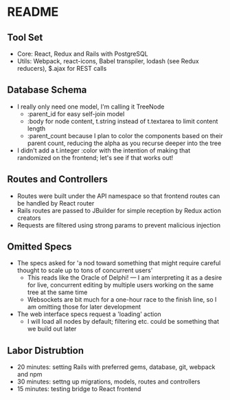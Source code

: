 # README

## Tool Set

- Core: React, Redux and Rails with PostgreSQL
- Utils: Webpack, react-icons, Babel transpiler, lodash (see Redux reducers), $.ajax for REST calls

## Database Schema

- I really only need one model, I'm calling it TreeNode
    - :parent_id for easy self-join model
    - :body for node content, t.string instead of t.textarea to limit content length
    - :parent_count because I plan to color the components based on their parent count, reducing the alpha as you recurse deeper into the tree
- I didn't add a t.integer :color with the intention of making that randomized on the frontend; let's see if that works out!

## Routes and Controllers

- Routes were built under the API namespace so that frontend routes can be handled by React router
- Rails routes are passed to JBuilder for simple reception by Redux action creators
- Requests are filtered using strong params to prevent malicious injection

## Omitted Specs

- The specs asked for 'a nod toward something that might require careful thought to scale up to tons of concurrent users'
    - This reads like the Oracle of Delphi! — I am interpreting it as a desire for live, concurrent editing by multiple users working on the same tree at the same time
    - Websockets are bit much for a one-hour race to the finish line, so I am omitting those for later development
- The web interface specs request a 'loading' action
    - I will load all nodes by default; filtering etc. could be something that we build out later

## Labor Distrubtion

- 20 minutes: setting Rails with preferred gems, database, git, webpack and npm
- 30 minutes: settng up migrations, models, routes and controllers
- 15 minutes: testing bridge to React frontend









